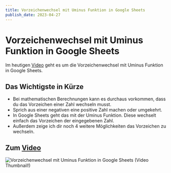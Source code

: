 ```yaml
---
title: Vorzeichenwechsel mit Uminus Funktion in Google Sheets
publish_date: 2023-04-27
---
```


# Vorzeichenwechsel mit Uminus Funktion in Google Sheets

Im heutigen [Video](https://youtu.be/Lf1Rkmg4GT4) geht es um die Vorzeichenwechsel mit Uminus Funktion in Google Sheets. 

## Das Wichtigste in Kürze

- Bei mathematischen Berechnungen kann es durchaus vorkommen, dass du das Vorzeichen einer Zahl wechseln musst.
- Sprich aus einer negativen eine positive Zahl machen oder umgekehrt.
- In Google Sheets geht das mit der Uminus Funktion. Diese wechselt einfach das Vorzeichen der eingegebenen Zahl.
- Außerdem zeige ich dir noch 4 weitere Möglichkeiten das Vorzeichen zu wechseln.

## Zum [Video](https://youtu.be/Lf1Rkmg4GT4)

![Vorzeichenwechsel mit Uminus Funktion in Google Sheets (Video Thumbnail!)](../thumbnails/Fertig458.jpg "Vorzeichenwechsel mit Uminus Funktion in Google Sheets (Video Thumbnail!)")